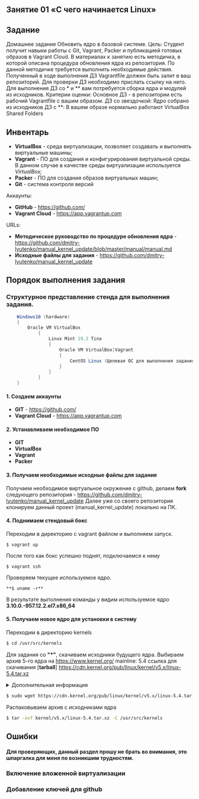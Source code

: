 ## Занятие 01 «С чего начинается Linux»
## Задание
Домашнее задание
Обновить ядро в базовой системе.
Цель: Студент получит навыки работы с Git, Vagrant, Packer и публикацией готовых образов в Vagrant Cloud.
В материалах к занятию есть методичка, в которой описана процедура обновления ядра из репозитория. По данной методичке требуется выполнить необходимые действия. Полученный в ходе выполнения ДЗ Vagrantfile должен быть залит в ваш репозиторий. Для проверки ДЗ необходимо прислать ссылку на него.
Для выполнения ДЗ со * и ** вам потребуется сборка ядра и модулей из исходников.
Критерии оценки: Основное ДЗ - в репозитории есть рабочий Vagrantfile с вашим образом.
ДЗ со звездочкой: Ядро собрано из исходников
ДЗ с **: В вашем образе нормально работают VirtualBox Shared Folders
## Инвентарь
- **VirtualBox** - среда виртуализации, позволяет создавать и выполнять виртуальные машины;
- **Vagrant** - ПО для создания и конфигурирования виртуальной среды. В данном случае в качестве среды виртуализации используется *VirtualBox*;
- **Packer** - ПО для создания образов виртуальных машин;
- **Git** - система контроля версий

Аккаунты:

- **GitHub** - https://github.com/
- **Vagrant Cloud** - https://app.vagrantup.com

URLs:

- **Методическое руководство по процедуре обновления ядра** - https://github.com/dmitry-lyutenko/manual_kernel_update/blob/master/manual/manual.md
- **Исходные файлы для задания** - https://github.com/dmitry-lyutenko/manual_kernel_update
## Порядок выполнения задания
### Структурное представление стенда для выполнения задания.
```java
    Windows10 (hardware)
    {
    	Oracle VM VirtualBox
            {
                Linux Mint 19.2 Tina
                {
                    Oracle VM VirtualBox|Vagrant
                    {
                        CentOS Linux (Целевая ОС для выполнения задания)
                    }
                }
            }
    }
```
#### 1. Создаем аккаунты
* **GIT** - https://github.com/
* **Vagrant Cloud** - https://app.vagrantup.com
#### 2. Устанавливаем необходимое ПО
* **GIT**
* **VirtualBox**
* **Vagrant**
* **Packer**
#### 3. Получаем необходимые исходные файлы для задания
Получаем необходимое виртуальное окружение с github, делаем **fork** следующего репозитория - https://github.com/dmitry-lyutenko/manual_kernel_update
Далее уже со своего репозитория клонируем данный проект (manual_kernel_update) локально на ПК.
#### 4. Поднимаем стендовый бокс
Переходим в директорию с vagrant файлом и выполняем запуск.

    $ vagrant up
После того как бокс успешно поднят, подключаемся к нему

    $ vagrant ssh
Проверяем текущее используемое ядро.

    **$ uname -r**
В результате выполнения команды у видим используемое ядро
**3.10.0.-957.12.2.el7.x86_64**
#### 5. Получаем новое ядро для установки в систему
Переходим в директорию kernels
```bash
$ cd /usr/src/kernels
```
Для задания со **"\*"**, скачиваем исходники будущего ядра.
Выбираем архив 5-го ядра на https://www.kernel.org/ 
mainline:	5.4 ссылка для скачивания [**tarball**] https://cdn.kernel.org/pub/linux/kernel/v5.x/linux-5.4.tar.xz
<details>
  <summary>Дополнительная информация</summary>
Установка Wget
    
```bash
$ sudo yum install wget
```
</details>

```bash
$ sudo wget https://cdn.kernel.org/pub/linux/kernel/v5.x/linux-5.4.tar.xz
```
Распаковываем архив с исходниками ядра

```bash
$ tar -xvf kernel/v5.x/linux-5.4.tar.xz -C /usr/src/kernels
```
## Ошибки
#### Для проверяющих, данный раздел прошу не брать во внимания, это шпаргалка для меня по возникшим трудностям.
### Включение вложенной виртуализации
### Добавление ключей для github
